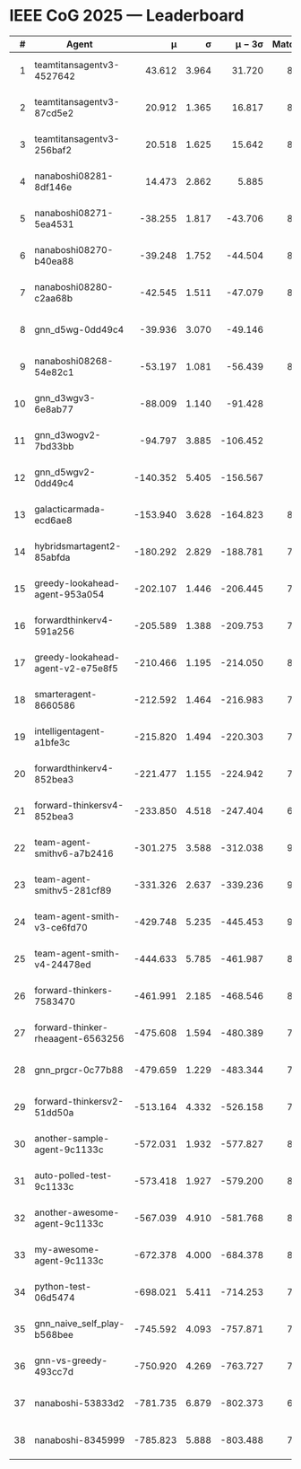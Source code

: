 # IEEE CoG 2025 — Leaderboard

| # | Agent | μ | σ | μ − 3σ | Matches | Updated |
|---:|---|---:|---:|---:|---:|---|
| 1 | teamtitansagentv3-4527642 | 43.612 | 3.964 | 31.720 | 8876 | 2025-08-30 23:11 |
| 2 | teamtitansagentv3-87cd5e2 | 20.912 | 1.365 | 16.817 | 8178 | 2025-08-30 23:11 |
| 3 | teamtitansagentv3-256baf2 | 20.518 | 1.625 | 15.642 | 8694 | 2025-08-30 23:11 |
| 4 | nanaboshi08281-8df146e | 14.473 | 2.862 | 5.885 | 376 | 2025-08-30 23:11 |
| 5 | nanaboshi08271-5ea4531 | -38.255 | 1.817 | -43.706 | 8638 | 2025-08-30 23:11 |
| 6 | nanaboshi08270-b40ea88 | -39.248 | 1.752 | -44.504 | 8720 | 2025-08-30 23:11 |
| 7 | nanaboshi08280-c2aa68b | -42.545 | 1.511 | -47.079 | 8218 | 2025-08-30 23:11 |
| 8 | gnn_d5wg-0dd49c4 | -39.936 | 3.070 | -49.146 | 200 | 2025-08-30 23:11 |
| 9 | nanaboshi08268-54e82c1 | -53.197 | 1.081 | -56.439 | 8540 | 2025-08-30 23:11 |
| 10 | gnn_d3wgv3-6e8ab77 | -88.009 | 1.140 | -91.428 | 258 | 2025-08-30 23:11 |
| 11 | gnn_d3wogv2-7bd33bb | -94.797 | 3.885 | -106.452 | 374 | 2025-08-30 23:11 |
| 12 | gnn_d5wgv2-0dd49c4 | -140.352 | 5.405 | -156.567 | 286 | 2025-08-30 23:11 |
| 13 | galacticarmada-ecd6ae8 | -153.940 | 3.628 | -164.823 | 8160 | 2025-08-30 23:11 |
| 14 | hybridsmartagent2-85abfda | -180.292 | 2.829 | -188.781 | 7429 | 2025-08-30 23:11 |
| 15 | greedy-lookahead-agent-953a054 | -202.107 | 1.446 | -206.445 | 7864 | 2025-08-30 23:11 |
| 16 | forwardthinkerv4-591a256 | -205.589 | 1.388 | -209.753 | 7243 | 2025-08-30 23:11 |
| 17 | greedy-lookahead-agent-v2-e75e8f5 | -210.466 | 1.195 | -214.050 | 8636 | 2025-08-30 23:11 |
| 18 | smarteragent-8660586 | -212.592 | 1.464 | -216.983 | 7129 | 2025-08-30 23:11 |
| 19 | intelligentagent-a1bfe3c | -215.820 | 1.494 | -220.303 | 7255 | 2025-08-30 23:11 |
| 20 | forwardthinkerv4-852bea3 | -221.477 | 1.155 | -224.942 | 7040 | 2025-08-30 23:11 |
| 21 | forward-thinkersv4-852bea3 | -233.850 | 4.518 | -247.404 | 6918 | 2025-08-30 23:11 |
| 22 | team-agent-smithv6-a7b2416 | -301.275 | 3.588 | -312.038 | 9040 | 2025-08-30 23:11 |
| 23 | team-agent-smithv5-281cf89 | -331.326 | 2.637 | -339.236 | 9280 | 2025-08-30 23:11 |
| 24 | team-agent-smith-v3-ce6fd70 | -429.748 | 5.235 | -445.453 | 9658 | 2025-08-30 23:11 |
| 25 | team-agent-smith-v4-24478ed | -444.633 | 5.785 | -461.987 | 8238 | 2025-08-30 23:11 |
| 26 | forward-thinkers-7583470 | -461.991 | 2.185 | -468.546 | 8340 | 2025-08-30 23:11 |
| 27 | forward-thinker-rheaagent-6563256 | -475.608 | 1.594 | -480.389 | 7602 | 2025-08-30 23:11 |
| 28 | gnn_prgcr-0c77b88 | -479.659 | 1.229 | -483.344 | 7930 | 2025-08-30 23:11 |
| 29 | forward-thinkersv2-51dd50a | -513.164 | 4.332 | -526.158 | 7754 | 2025-08-30 23:11 |
| 30 | another-sample-agent-9c1133c | -572.031 | 1.932 | -577.827 | 8840 | 2025-08-30 23:11 |
| 31 | auto-polled-test-9c1133c | -573.418 | 1.927 | -579.200 | 8660 | 2025-08-30 23:11 |
| 32 | another-awesome-agent-9c1133c | -567.039 | 4.910 | -581.768 | 8140 | 2025-08-30 23:11 |
| 33 | my-awesome-agent-9c1133c | -672.378 | 4.000 | -684.378 | 8520 | 2025-08-30 23:11 |
| 34 | python-test-06d5474 | -698.021 | 5.411 | -714.253 | 7340 | 2025-08-30 23:11 |
| 35 | gnn_naive_self_play-b568bee | -745.592 | 4.093 | -757.871 | 7320 | 2025-08-30 23:11 |
| 36 | gnn-vs-greedy-493cc7d | -750.920 | 4.269 | -763.727 | 7380 | 2025-08-30 23:11 |
| 37 | nanaboshi-53833d2 | -781.735 | 6.879 | -802.373 | 6500 | 2025-08-30 23:11 |
| 38 | nanaboshi-8345999 | -785.823 | 5.888 | -803.488 | 7490 | 2025-08-30 23:11 |
